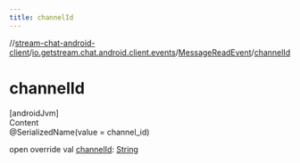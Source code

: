 ```yaml
---
title: channelId
---
```

//[stream-chat-android-client](../../../index.md)/[io.getstream.chat.android.client.events](../index.md)/[MessageReadEvent](index.md)/[channelId](channelId.md)



# channelId  
[androidJvm]  
Content  
@SerializedName(value = channel_id)  
  
open override val [channelId](channelId.md): [String](https://kotlinlang.org/api/latest/jvm/stdlib/kotlin/-string/index.html)  



